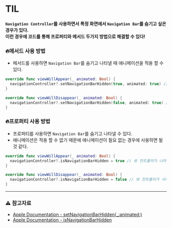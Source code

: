 # TIL
**`Navigation Controller`를 사용하면서 특정 화면에서 `Navigation Bar`를 숨기고 싶은 경우가 있다.    
이런 경우에 코드를 통해 프로퍼티와 메서드 두가지 방법으로 해결할 수 있다!**

### 🔥메서드 사용 방법
- 메서드를 사용하면 `Navigation Bar`를 숨기고 나타낼 때 애니메이션을 적용 할 수 있다.
~~~ swift
override func viewWillAppear(_ animated: Bool) {
  navigationController?.setNavigationBarHidden(true, animated: true) // 뷰 컨트롤러가 나타날 때 숨기기
}

override func viewWillDisappear(_ animated: Bool) {
  navigationController?.setNavigationBarHidden(false, animated: true) // 뷰 컨트롤러가 사라질 때 보이기
}
~~~

### 🔥프로퍼티 사용 방법
- 프로퍼티를 사용하면 `Navigation Bar`를 숨기고 나타낼 수 있다.
- 애니메이션은 적용 할 수 없기 때문에 애니메이션이 필요 없는 경우에 사용하면 될 것 같다.
~~~ swift
override func viewWillAppear(_ animated: Bool) {
  navigationController?.isNavigationBarHidden = true // 뷰 컨트롤러가 나타날 때 숨기기
}

override func viewWillDisappear(_ animated: Bool) {
  navigationController?.isNavigationBarHidden = false // 뷰 컨트롤러가 사라질 때 보이기
}
~~~
      
* * *
### ⚠️ 참고자료
- [Apple Documentation - setNavigationBarHidden(_:animated:)](https://developer.apple.com/documentation/uikit/uinavigationcontroller/1621885-setnavigationbarhidden)
- [Apple Documentation - isNavigationBarHidden](https://developer.apple.com/documentation/uikit/uinavigationcontroller/1621850-isnavigationbarhidden)
